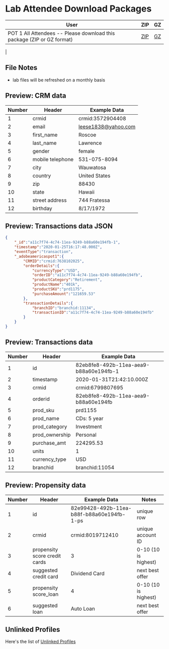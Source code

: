 Lab Attendee Download Packages
====================================

| User     | ZIP  | GZ  |
|------------|---|---|
| POT 1 All Attendees -- Please download this package (ZIP or GZ format) | [ZIP](https://github.com/adobe/AEP-Hands-on-Labs/raw/master/labs/fsi/assets/all_attendees_fsi.zip)  |  [GZ](https://github.com/adobe/AEP-Hands-on-Labs/raw/master/labs/fsi/assets/all_attendees_fsi.tar.gz)  |
|



File Notes
----------------------------
 - lab files will be refreshed on a monthly basis




Preview: CRM data
-----------------------------

| Number     | Header  | Example Data  |
|------------|---|---|
| 1  | crmid  |  crmid:3572904408  |
| 2  | email  |  leese1838@yahoo.com  |
| 3  | first_name  |  Roscoe |
| 4  | last_name  |  Lawrence  |
| 5  | gender  |  female  |
| 6  | mobile telephone  |  531-075-8094  |
| 7  | city  |  Wauwatosa  |
| 8  | country  |  United States  |
| 9  | zip  |  88430  |
| 10  | state  |  Hawaii  |
| 11  | street address  |  744 Fratessa  |
| 12  | birthday  |  8/17/1972  |


Preview: Transactions data JSON
-----------------------------

```json
{ 
    "_id":"a11c7f74-4c74-11ea-9249-b88a60e194fb-1",
    "timestamp":"2020-01-25T16:17:48.000Z",
    "eventType":"transaction",
    "_adobeamericaspot1":{ 
        "CRMID":"crmid:7638102025",
        "orderDetails":{ 
            "currencyType":"USD",
            "orderID":"a11c7f74-4c74-11ea-9249-b88a60e194fb",
            "productCategory":"Retirement",
            "productName":"401k",
            "productSKU":"prd1175",
            "purchaseAmount":"121659.53"
        },
        "transactionDetails":{ 
            "branchID":"branchid:11134",
            "transactionID":"a11c7f74-4c74-11ea-9249-b88a60e194fb"
        }
    }
}
```


Preview: Transactions data
-----------------------------

| Number     | Header  | Example Data  |
|------------|---|---|
| 1  | id  |  82eb8fe8-492b-11ea-aea9-b88a60e194fb-1 |
| 2  | timestamp  |  2020-01-31T21:42:10.000Z  |
| 3  | crmid  |  crmid:6799807695 |
| 4  | orderid  |  82eb8fe8-492b-11ea-aea9-b88a60e194fb  |
| 5  | prod_sku  |  prd1155  |
| 6  | prod_name  |  CDs: 5 year  |
| 7  | prod_category  |  Investment  |
| 8  | prod_ownership |  Personal  |
| 9  | purchase_amt  |  224295.53  |
| 10  | units  | 1 |
| 11  | currency_type  |  USD |
| 12  | branchid  |  branchid:11054  |


Preview: Propensity data
-----------------------------

| Number     | Header  | Example Data  |  Notes |
|------------|---|---|---|
| 1  | id  |  82e99428-492b-11ea-b88f-b88a60e194fb-1-ps | unique row |
| 2  | crmid  |  crmid:8019712410  | unique account ID |
| 3  | propensity score credit cards  |  3 | 0-10 (10 is highest) |
| 4  | suggested credit card  |  Dividend Card | next best offer |
| 5  | propensity score_loan |  4 | 0-10 (10 is highest) |
| 6  | suggested loan |  Auto Loan  | next best offer |


Unlinked Profiles
----------------------------

Here's the list of [Unlinked Profiles](https://github.com/adobe/AEP-Hands-on-Labs/blob/master/labs/fsi/unlinked_fsi.md)
